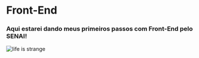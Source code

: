 # Front-End
### Aqui estarei dando meus primeiros passos com Front-End pelo SENAI!

![life is strange](https://github.com/user-attachments/assets/b829b78f-de10-483b-acc9-08e9bbac3b47)

